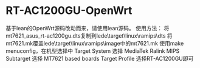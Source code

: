 # RT-AC1200GU-OpenWrt
基于lean的OpenWrt源码改动而来，请使用lean源码。
使用方法：
将mt7621_asus_rt-ac1200gu.dts复制到lede\target\linux\ramips\dts
将mt7621.mk覆盖lede\target\linux\ramips\image中的mt7621.mk
使用make menuconfig，在机型选择中
Target System 选择 MediaTek Ralink MIPS
Subtarget 选择 MT7621 based boards
Target Profile 选择RT-AC1200GU即可
